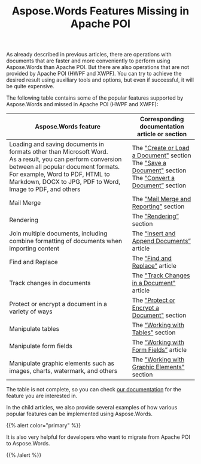 ﻿---
title: Aspose.Words Features Missing in Apache POI
description: "Aspose.Words for Java enables to perform some operations with documents faster and more conveniently than Apache POI. In addition, there are operations that are not supported by Apache POI."
type: docs
weight: 20
url: /java/missing-features-in-apache-poi/
aliases:
  - /java/missing-features-in-apache-poi-hwpf-and-xwpf/
  - /java/working-with-documents-in-aspose-words/
  - /java/check-format-compatibility/
  - /java/clone-documents/
  - /java/insert-barcode-on-each-page/
  - /java/protect-documents/
  - /java/working-with-bookmarks-in-aspose-words/
  - /java/working-with-digital-signatures-using-aspose-words/
  - /java/working-with-text-in-aspose-words/
  - /java/extract-comments-from-document/
  - /java/remove-comments-from-document/
  - /java/specify-default-fonts/
  - /java/insert-comments-in-document/
  - /java/working-with-tables-using-aspose-words/
  - /java/joining-tables/
  - /java/split-tables/
  - /java/mail-merge-using-aspose-words/
  - /java/mail-merge-from-xml-data-source/
  - /java/more-examples-for-aspose-words/
  - /java/moving-the-cursor-of-document/
  - /java/set-page-borders/
  - /java/using-control-characters/
  - /java/working-with-fields-using-aspose-words/
  - /java/insert-fields-in-documents/
  - /java/remove-fields-from-document/
---

As already described in previous articles, there are operations with documents that are faster and more conveniently to perform using Aspose.Words than Apache POI. But there are also operations that are not provided by Apache POI (HWPF and XWPF). You can try to achieve the desired result using auxiliary tools and options, but even if successful, it will be quite expensive.

The following table contains some of the popular features supported by Aspose.Words and missed in Apache POI (HWPF and XWPF):

| Aspose.Words feature                                         | Corresponding documentation article or section               |
| ------------------------------------------------------------ | ------------------------------------------------------------ |
| Loading and saving documents in formats other than Microsoft Word.<br/>As a result, you can perform conversion between all popular document formats. For example, Word to PDF, HTML to Markdown, DOCX to JPG, PDF to Word, Image to PDF, and others | The ["Create or Load a Document"](https://docs.aspose.com/words/java/create-or-load-a-document/) section<br />The ["Save a Document"](https://docs.aspose.com/words/java/save-a-document/) section<br />The [“Convert a Document”](https://docs.aspose.com/words/java/convert-a-document/) section |
| Mail Merge                                                   | The [”Mail Merge and Reporting”](https://docs.aspose.com/words/java/mail-merge-and-reporting/) section |
| Rendering                                                    | The [”Rendering”](https://docs.aspose.com/words/java/rendering/) section |
| Join multiple documents, including combine formatting of documents when importing content | The [“Insert and Append Documents”](https://docs.aspose.com/words/java/insert-and-append-documents/) article |
| Find and Replace                                             | The [“Find and Replace”](https://docs.aspose.com/words/java/find-and-replace/) article |
| Track changes in documents                                   | The ["Track Changes in a Document"](https://docs.aspose.com/words/java/track-changes-in-a-document/) article |
| Protect or encrypt a document in a variety of ways           | The ["Protect or Encrypt a Document"](https://docs.aspose.com/words/java/protect-or-encrypt-a-document/) section |
| Manipulate tables                                            | The [“Working with Tables”](https://docs.aspose.com/words/java/working-with-tables/) section |
| Manipulate form fields                                       | The [“Working with Form Fields”](https://docs.aspose.com/words/java/working-with-form-fields/) article |
| Manipulate graphic elements such as images, charts, watermark, and others | The ["Working with Graphic Elements"](https://docs.aspose.com/words/java/working-with-graphic-elements/) section |

The table is not complete, so you can check [our documentation](https://docs.aspose.com/words/java/) for the feature you are interested in.

In the child articles, we also provide several examples of how various popular features can be implemented using Aspose.Words.

{{% alert color="primary" %}}

It is also very helpful for developers who want to migrate from Apache POI to Aspose.Words.

{{% /alert %}}
